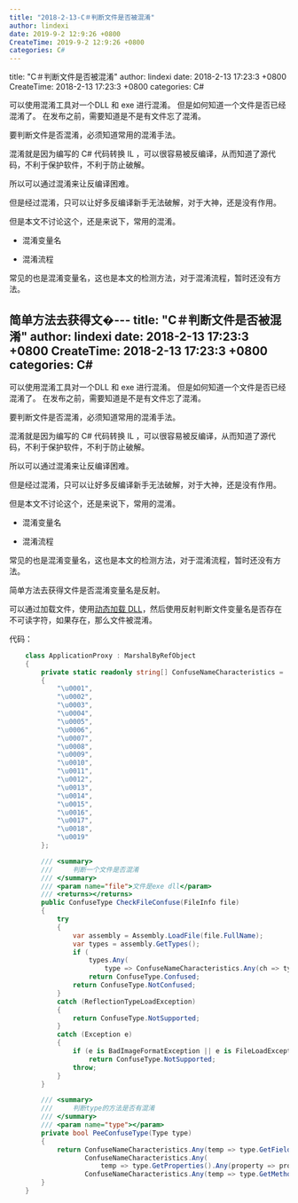 ```yaml
---
title: "2018-2-13-C＃判断文件是否被混淆"
author: lindexi
date: 2019-9-2 12:9:26 +0800
CreateTime: 2019-9-2 12:9:26 +0800
categories: C#
---
```


title: "C＃判断文件是否被混淆"
author: lindexi
date: 2018-2-13 17:23:3 +0800
CreateTime: 2018-2-13 17:23:3 +0800
categories: C#

<!--more-->



可以使用混淆工具对一个DLL 和 exe 进行混淆。
但是如何知道一个文件是否已经混淆了。
在发布之前，需要知道是不是有文件忘了混淆。

<!--more-->



<div id="toc"></div>

要判断文件是否混淆，必须知道常用的混淆手法。

混淆就是因为编写的 C# 代码转换 IL ，可以很容易被反编译，从而知道了源代码，不利于保护软件，不利于防止破解。

所以可以通过混淆来让反编译困难。

但是经过混淆，只可以让好多反编译新手无法破解，对于大神，还是没有作用。

但是本文不讨论这个，还是来说下，常用的混淆。

 - 混淆变量名

 - 混淆流程

常见的也是混淆变量名，这也是本文的检测方法，对于混淆流程，暂时还没有方法。

简单方法去获得文�---
title: "C＃判断文件是否被混淆"
author: lindexi
date: 2018-2-13 17:23:3 +0800
CreateTime: 2018-2-13 17:23:3 +0800
categories: C#
---

可以使用混淆工具对一个DLL 和 exe 进行混淆。
但是如何知道一个文件是否已经混淆了。
在发布之前，需要知道是不是有文件忘了混淆。

<!--more-->



<div id="toc"></div>

要判断文件是否混淆，必须知道常用的混淆手法。

混淆就是因为编写的 C# 代码转换 IL ，可以很容易被反编译，从而知道了源代码，不利于保护软件，不利于防止破解。

所以可以通过混淆来让反编译困难。

但是经过混淆，只可以让好多反编译新手无法破解，对于大神，还是没有作用。

但是本文不讨论这个，还是来说下，常用的混淆。

 - 混淆变量名

 - 混淆流程

常见的也是混淆变量名，这也是本文的检测方法，对于混淆流程，暂时还没有方法。

简单方法去获得文件是否混淆变量名是反射。

可以通过加载文件，使用[动态加载 DLL](http://lindexi.oschina.io/lindexi/post/C-%E5%8A%A8%E6%80%81%E5%8A%A0%E8%BD%BD%E5%8D%B8%E8%BD%BD-DLL/)，然后使用反射判断文件变量名是否存在不可读字符，如果存在，那么文件被混淆。

代码：


```csharp
    class ApplicationProxy : MarshalByRefObject
    {
        private static readonly string[] ConfuseNameCharacteristics =
        {
            "\u0001",
            "\u0002",
            "\u0003",
            "\u0004",
            "\u0005",
            "\u0006",
            "\u0007",
            "\u0008",
            "\u0009",
            "\u0010",
            "\u0011",
            "\u0012",
            "\u0013",
            "\u0014",
            "\u0015",
            "\u0016",
            "\u0017",
            "\u0018",
            "\u0019"
        };

        /// <summary>
        ///     判断一个文件是否混淆
        /// </summary>
        /// <param name="file">文件是exe dll</param>
        /// <returns></returns>
        public ConfuseType CheckFileConfuse(FileInfo file)
        {
            try
            {
                var assembly = Assembly.LoadFile(file.FullName);
                var types = assembly.GetTypes();
                if (
                    types.Any(
                        type => ConfuseNameCharacteristics.Any(ch => type.FullName.Contains(ch) || PeeConfuseType(type))))
                    return ConfuseType.Confused;
                return ConfuseType.NotConfused;
            }
            catch (ReflectionTypeLoadException)
            {
                return ConfuseType.NotSupported;
            }
            catch (Exception e)
            {
                if (e is BadImageFormatException || e is FileLoadException)
                    return ConfuseType.NotSupported;
                throw;
            }
        }

        /// <summary>
        ///     判断type的方法是否有混淆
        /// </summary>
        /// <param name="type"></param>
        private bool PeeConfuseType(Type type)
        {
            return ConfuseNameCharacteristics.Any(temp => type.GetFields().Any(field => field.Name.Contains(temp))) ||
                   ConfuseNameCharacteristics.Any(
                       temp => type.GetProperties().Any(property => property.Name.Contains(temp))) ||
                   ConfuseNameCharacteristics.Any(temp => type.GetMethods().Any(method => method.Name.Contains(temp)));
        }
    }

```
